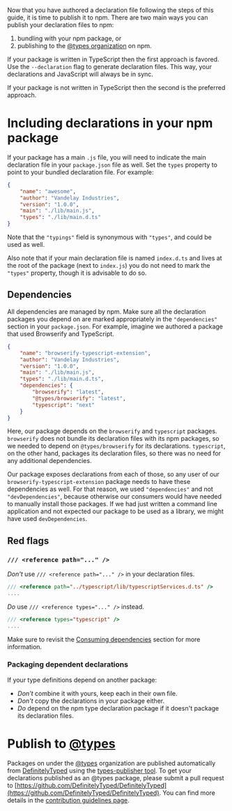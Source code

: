 Now that you have authored a declaration file following the steps of this guide, it is time to publish it to npm.
There are two main ways you can publish your declaration files to npm:

1. bundling with your npm package, or
2. publishing to the [@types organization](https://www.npmjs.com/~types) on npm.

If your package is written in TypeScript then the first approach is favored.
Use the `--declaration` flag to generate declaration files.
This way, your declarations and JavaScript will always be in sync.

If your package is not written in TypeScript then the second is the preferred approach.

# Including declarations in your npm package

If your package has a main `.js` file, you will need to indicate the main declaration file in your `package.json` file as well.
Set the `types` property to point to your bundled declaration file.
For example:

```json
{
    "name": "awesome",
    "author": "Vandelay Industries",
    "version": "1.0.0",
    "main": "./lib/main.js",
    "types": "./lib/main.d.ts"
}
```

Note that the `"typings"` field is synonymous with `"types"`, and could be used as well.

Also note that if your main declaration file is named `index.d.ts` and lives at the root of the package (next to `index.js`) you do not need to mark the `"types"` property, though it is advisable to do so.

## Dependencies

All dependencies are managed by npm.
Make sure all the declaration packages you depend on are marked appropriately in the `"dependencies"` section in your `package.json`.
For example, imagine we authored a package that used Browserify and TypeScript.

```json
{
    "name": "browserify-typescript-extension",
    "author": "Vandelay Industries",
    "version": "1.0.0",
    "main": "./lib/main.js",
    "types": "./lib/main.d.ts",
    "dependencies": {
        "browserify": "latest",
        "@types/browserify": "latest",
        "typescript": "next"
    }
}
```

Here, our package depends on the `browserify` and `typescript` packages.
`browserify` does not bundle its declaration files with its npm packages, so we needed to depend on `@types/browserify` for its declarations.
`typescript`, on the other hand, packages its declaration files, so there was no need for any additional dependencies.

Our package exposes declarations from each of those, so any user of our `browserify-typescript-extension` package needs to have these dependencies as well.
For that reason, we used `"dependencies"` and not `"devDependencies"`, because otherwise our consumers would have needed to manually install those packages.
If we had just written a command line application and not expected our package to be used as a library, we might have used `devDependencies`.

## Red flags

### `/// <reference path="..." />`

*Don't* use `/// <reference path="..." />` in your declaration files.

```ts
/// <reference path="../typescript/lib/typescriptServices.d.ts" />
....
```

*Do* use `/// <reference types="..." />` instead.

```ts
/// <reference types="typescript" />
....
```

Make sure to revisit the [Consuming dependencies](./Library%20Structures.md#consuming-dependencies) section for more information.

### Packaging dependent declarations

If your type definitions depend on another package:

* *Don't* combine it with yours, keep each in their own file.
* *Don't* copy the declarations in your package either.
* *Do* depend on the npm type declaration package if it doesn't package its declaration files.

# Publish to [@types](https://www.npmjs.com/~types)

Packages on under the [@types](https://www.npmjs.com/~types) organization are published automatically from [DefinitelyTyped](https://github.com/DefinitelyTyped/DefinitelyTyped) using the [types-publisher tool](https://github.com/Microsoft/types-publisher).
To get your declarations published as an @types package, please submit a pull request to [https://github.com/DefinitelyTyped/DefinitelyTyped](https://github.com/DefinitelyTyped/DefinitelyTyped).
You can find more details in the [contribution guidelines page](http://definitelytyped.org/guides/contributing.html).
